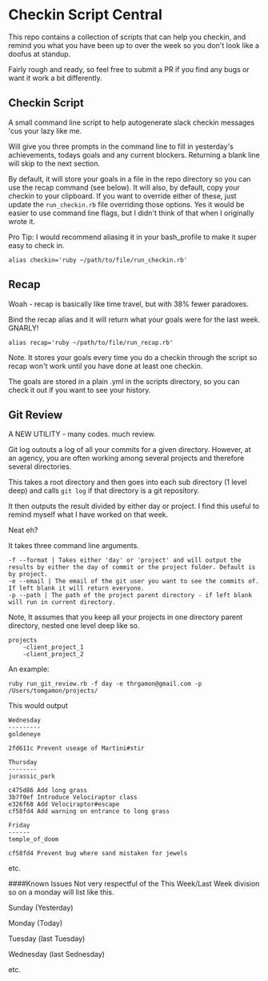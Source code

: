 # Checkin Script Central

This repo contains a collection of scripts that can help you checkin, and remind you what you have been up to over the week so you don't look like a doofus at standup.

Fairly rough and ready, so feel free to submit a PR if you find any bugs or want it work a bit differently.

## Checkin Script

A small command line script to help autogenerate slack checkin messages 'cus your lazy like me.

Will give you three prompts in the command line to fill in yesterday's achievements, todays goals and any current blockers. Returning a blank line will skip to the next section.

By default, it will store your goals in a file in the repo directory so you can use the recap command (see below). It will also, by default, copy your checkin to your clipboard. If you want to override either of these, just update the `run_checkin.rb` file overriding those options. Yes it would be easier to use command line flags, but I didn't think of that when I originally wrote it.

Pro Tip: I would recommend aliasing it in your bash_profile to make it super easy to check in.

`alias checkin='ruby ~/path/to/file/run_checkin.rb'`

## Recap

Woah - recap is basically like time travel, but with 38% fewer paradoxes.

Bind the recap alias and it will return what your goals were for the last week. GNARLY!

`alias recap='ruby ~/path/to/file/run_recap.rb'`

Note. It stores your goals every time you do a checkin through the script so recap won't work until you have done at least one checkin.

The goals are stored in a plain .yml in the scripts directory, so you can check it out if you want to see your history.


## Git Review

A NEW UTILITY - many codes. much review.

Git log outouts a log of all your commits for a given directory. However, at an agency, you are often working among several projects and therefore several directories.

This takes a root directory and then goes into each sub directory (1 level deep) and calls `git log` if that directory is a git repository.

It then outputs the result divided by either day or project. I find this useful to remind myself what I have worked on that week.

Neat eh?
    
It takes three command line arguments.
```
-f --format | Takes either 'day' or 'project' and will output the results by either the day of commit or the project folder. Default is by project.
-e --email | The email of the git user you want to see the commits of. If left blank it will return everyone.
-p --path | The path of the project parent directory - if left blank will run in current directory.
```

Note, It assumes that you keep all your projects in one directory parent directory, nested one level deep like so.

```
projects
    -client_project_1
    -client_project_2
```

An example:

`ruby run_git_review.rb -f day -e thrgamon@gmail.com -p /Users/tomgamon/projects/`

This would output

```
Wednesday
---------
goldeneye

2fd611c Prevent useage of Martini#stir

Thursday
--------
jurassic_park

c475d86 Add long grass
3b7f0ef Introduce Velociraptor class
e326f68 Add Velociraptor#escape
cf58fd4 Add warning on entrance to long grass

Friday
------
temple_of_doom

cf58fd4 Prevent bug where sand mistaken for jewels

```

etc.

####Known Issues
Not very respectful of the This Week/Last Week division so on a monday will list like this. 

Sunday (Yesterday)

Monday (Today)

Tuesday (last Tuesday)

Wednesday (last Sednesday)

etc.
